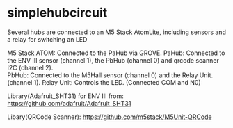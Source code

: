 # simplehubcircuit

Several hubs are connected to an M5 Stack AtomLite, including sensors and a relay for switching an LED

M5 Stack ATOM: Connected to the PaHub via GROVE.
PaHub: Connected to the ENV III sensor  (channel 1), the PbHub (channel 0) and qrcode scanner I2C (channel 2).  
PbHub: Connected to the M5Hall sensor (channel 0) and the Relay Unit. (channel 1).
Relay Unit: Controls the LED. (Connected COM and N0)

Library(Adafruit_SHT31) for ENV III from:
https://github.com/adafruit/Adafruit_SHT31

Libary(QRCode Scanner):
https://github.com/m5stack/M5Unit-QRCode
